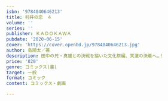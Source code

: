 ```yaml
---
isbn: '9784040646213'
title: 村井の恋　４
volume: ''
series: ''
publisher: ＫＡＤＯＫＡＷＡ
pubdate: '2020-06-15'
cover: 'https://cover.openbd.jp/9784040646213.jpg'
author: 島順太／著
description: 田中の兄・真雄との決戦を描いた文化祭編、笑激の決着へ…！
price: '820'
genre: コミックス(書)
target: 一般
format: コミック
content: コミックス・劇画

---
```

